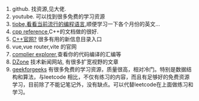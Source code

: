1. github. 找资源,见大佬.
2. youtube. 可以找到很多免费的学习资源
3. [tiobe,看看当前流行的编程语言](https://www.tiobe.com/tiobe-index/),顺便学习一下各个月份的英文...
4. [cpp reference](https://en.cppreference.com/w/),C++的文档做的很好.
5. [C++官网?](https://isocpp.org/) 很多有用的新信息目录入口
6. vue,vue router,vite 的官网
7. [complier explorer](https://godbolt.org/),查看你的代码编译的汇编等
8. [DZone](https://dzone.com/) 技术新闻网站, 有很多扩宽视野的文章
9. [geekforgeeks](https://www.geeksforgeeks.org/) 有很多免费的学习资源，质量很高，相对冷门。特别是数据结构和算法，与leetcode 相比，不仅有练习的内容，而且有足够好的免费资源学习，目前除了不能记笔记外，没有缺点。可以代替leetcode在上面做练习和学习。